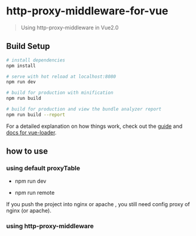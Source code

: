 # http-proxy-middleware-for-vue

> Using http-proxy-middleware in Vue2.0

## Build Setup

``` bash
# install dependencies
npm install

# serve with hot reload at localhost:8080
npm run dev

# build for production with minification
npm run build

# build for production and view the bundle analyzer report
npm run build --report
```

For a detailed explanation on how things work, check out the [guide](http://vuejs-templates.github.io/webpack/) and [docs for vue-loader](http://vuejs.github.io/vue-loader).

## how to use

### using default proxyTable

* npm run dev

* npm run remote

If you push the project into nginx or apache , you still need config proxy of nginx (or apache).

### using http-proxy-middleware




